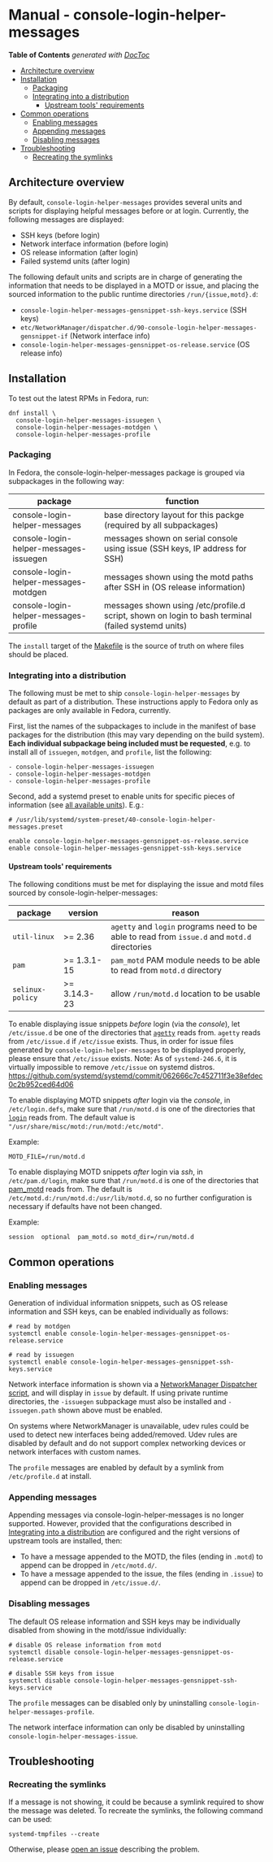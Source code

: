 # Manual - console-login-helper-messages

<!-- START doctoc generated TOC please keep comment here to allow auto update -->
<!-- DON'T EDIT THIS SECTION, INSTEAD RE-RUN doctoc TO UPDATE -->
**Table of Contents**  *generated with [DocToc](https://github.com/thlorenz/doctoc)*

- [Architecture overview](#architecture-overview)
- [Installation](#installation)
  - [Packaging](#packaging)
  - [Integrating into a distribution](#integrating-into-a-distribution)
    - [Upstream tools' requirements](#upstream-tools-requirements)
- [Common operations](#common-operations)
  - [Enabling messages](#enabling-messages)
  - [Appending messages](#appending-messages)
  - [Disabling messages](#disabling-messages)
- [Troubleshooting](#troubleshooting)
  - [Recreating the symlinks](#recreating-the-symlinks)

<!-- END doctoc generated TOC please keep comment here to allow auto update -->

## Architecture overview

By default, `console-login-helper-messages` provides several units and scripts
for displaying helpful messages before or at login. Currently, the following 
messages are displayed:
  - SSH keys (before login)
  - Network interface information (before login)
  - OS release information (after login)
  - Failed systemd units (after login)

The following default units and scripts are in charge of generating the information
that needs to be displayed in a MOTD or issue, and placing the sourced information to
the public runtime directories `/run/{issue,motd}.d`:
  - `console-login-helper-messages-gensnippet-ssh-keys.service` (SSH keys)
  - `etc/NetworkManager/dispatcher.d/90-console-login-helper-messages-gensnippet-if` (Network interface info)
  - `console-login-helper-messages-gensnippet-os-release.service` (OS release info)

## Installation

To test out the latest RPMs in Fedora, run:

```
dnf install \
  console-login-helper-messages-issuegen \
  console-login-helper-messages-motdgen \
  console-login-helper-messages-profile
```

### Packaging

In Fedora, the console-login-helper-messages package is grouped via
subpackages in the following way:

| package                                | function |
| -------------------------------------- | -------- |
| console-login-helper-messages          | base directory layout for this packge (required by all subpackages) |
| console-login-helper-messages-issuegen | messages shown on serial console using issue (SSH keys, IP address for SSH) |
| console-login-helper-messages-motdgen  | messages shown using the motd paths after SSH in (OS release information) |
| console-login-helper-messages-profile  | messages shown using /etc/profile.d script, shown on login to bash terminal (failed systemd units) |

The `install` target of the [Makefile](../Makefile) is the source of truth
on where files should be placed.

### Integrating into a distribution

The following must be met to ship `console-login-helper-messages` by
default as part of a distribution. These instructions apply to Fedora
only as packages are only available in Fedora, currently.

First, list the names of the subpackages to include in the manifest
of base packages for the distribution (this may vary depending on the
build system). **Each individual subpackage being included must be
requested**, e.g. to install all of `issuegen`, `motdgen`, and
`profile`, list the following:

```
- console-login-helper-messages-issuegen
- console-login-helper-messages-motdgen
- console-login-helper-messages-profile
```

Second, add a systemd preset to enable units for specific pieces of information
(see [all available units](/usr/lib/systemd/system)).
E.g.:

```
# /usr/lib/systemd/system-preset/40-console-login-helper-messages.preset

enable console-login-helper-messages-gensnippet-os-release.service
enable console-login-helper-messages-gensnippet-ssh-keys.service
```

#### Upstream tools' requirements
The following conditions must be met for displaying the issue and motd files
sourced by console-login-helper-messages:

| package          | version      | reason |
| ---------------- | ------------ | ------ |
| `util-linux`     | >= 2.36      | `agetty` and `login` programs need to be able to read from `issue.d` and `motd.d` directories |
| `pam`            | >= 1.3.1-15  | `pam_motd` PAM module needs to be able to read from `motd.d` directory |
| `selinux-policy` | >= 3.14.3-23 | allow `/run/motd.d` location to be usable |

To enable displaying issue snippets _before_ login (via the _console_),
let `/etc/issue.d` be one of the directories that 
[`agetty`](https://man7.org/linux/man-pages/man8/agetty.8.html)
reads from. `agetty` reads from `/etc/issue.d` if `/etc/issue` exists. Thus, in
order for issue files generated by `console-login-helper-messages` to be
displayed properly, please ensure that `/etc/issue` exists.
Note: As of `systemd-246.6`, it is virtually impossible to remove `/etc/issue`
on systemd distros. https://github.com/systemd/systemd/commit/062666c7c452711f3e38efdec0c2b952ced64d06

To enable displaying MOTD snippets _after_ login via the _console_, in
`/etc/login.defs`, make sure that `/run/motd.d` is one of the directories that 
[`login`](https://man7.org/linux/man-pages/man1/login.1.html)
reads from. The default value is 
`"/usr/share/misc/motd:/run/motd:/etc/motd"`.

Example:
```
MOTD_FILE=/run/motd.d
```

To enable displaying MOTD snippets _after_ login via _ssh_, in `/etc/pam.d/login`,
make sure that `/run/motd.d` is one of the directories that
[pam_motd](https://man7.org/linux/man-pages/man8/pam_motd.8.html)
reads from. The default is `/etc/motd.d:/run/motd.d:/usr/lib/motd.d`, so no further
configuration is necessary if defaults have not been changed.

Example:
```
session  optional  pam_motd.so motd_dir=/run/motd.d
```

## Common operations

### Enabling messages

Generation of individual information snippets, such as OS release
information and SSH keys, can be enabled individually as follows:

```
# read by motdgen
systemctl enable console-login-helper-messages-gensnippet-os-release.service

# read by issuegen
systemctl enable console-login-helper-messages-gensnippet-ssh-keys.service
```

Network interface information is shown via a 
[NetworkManager Dispatcher script](/etc/NetworkManager/dispatcher.d/90-console-login-helper-messages-gensnippet_if),
and will display in `issue` by default. If using private runtime directories, 
the `-issuegen` subpackage must also be installed and `-issuegen.path` shown 
above must be enabled.

On systems where NetworkManager is unavailable, udev rules could be used to 
detect new interfaces being added/removed. Udev rules are disabled by default and
do not support complex networking devices or network interfaces with custom names.

The `profile` messages are enabled by default by a symlink from
`/etc/profile.d` at install.

### Appending messages

Appending messages via console-login-helper-messages is no longer supported.
However, provided that the configurations described in 
[Integrating into a distribution](#integrating-into-a-distribution) are configured
and the right versions of upstream tools are installed, then:

- To have a message appended to the MOTD, the files (ending in `.motd`) to append
  can be dropped in `/etc/motd.d/`.
- To have a message appended to the issue, the files (ending in `.issue`)
  to append can be dropped in `/etc/issue.d/`.

### Disabling messages

The default OS release information and SSH keys may be individually
disabled from showing in the motd/issue individually:

```
# disable OS release information from motd
systemctl disable console-login-helper-messages-gensnippet-os-release.service

# disable SSH keys from issue
systemctl disable console-login-helper-messages-gensnippet-ssh-keys.service
```

The `profile` messages can be disabled only by uninstalling
`console-login-helper-messages-profile`.

The network interface information can only be disabled by uninstalling
`console-login-helper-messages-issue`.

## Troubleshooting

### Recreating the symlinks

If a message is not showing, it could be because a symlink required to
show the message was deleted. To recreate the symlinks, the following
command can be used:

```
systemd-tmpfiles --create
```

Otherwise, please [open an issue](https://github.com/coreos/console-login-helper-messages/issues/new)
describing the problem.
